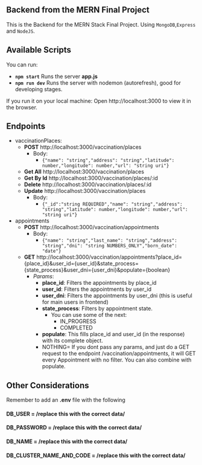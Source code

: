 
## Backend from the MERN Final Project

  

This is the Backend for the MERN Stack Final Project. Using `MongoDB`,`Express` and `NodeJS`.

  

## Available Scripts

  

You can run:

  

 - **`npm start`** Runs the server **app.js**
 - **`npm run dev`** Runs the server with nodemon (autorefresh), good for developing stages.

If you run it on your local machine:
Open http://localhost:3000 to view it in the browser.

## Endpoints 

- vaccinationPlaces:
	- **POST** http://localhost:3000/vaccination/places
		- Body:
			- `{"name": "string","address": "string","latitude": number,"longitude": number,"url": "string uri"}`
	- **Get All** http://localhost:3000/vaccination/places
	- **Get By Id** http://localhost:3000/vaccination/places/:id
	- **Delete** http://localhost:3000/vaccination/places/:id
	- **Update** http://localhost:3000/vaccination/places
		- Body:
			- `{"_id":"string REQUIRED","name": "string","address": "string","latitude": number,"longitude": number,"url": "string uri"}`
 - appointments
	- **POST** http://localhost:3000/vaccination/appointments
		- Body:
			- `{"name": "string","last_name": "string","address": "string","dni": "string NUMBERS_ONLY","born_date": "date"}`
	- **GET** http://localhost:3000/vaccination/appointments?place_id={place_id}&user_id={user_id}&state_process={state_process}&user_dni={user_dni}&populate={boolean}
		- *Params*:
			- **place_id**: Filters the appointments by place_id
			- **user_id**: Filters the appointments by user_id
			- **user_dni**: Filters the appointments by user_dni (this is useful for main users in frontend)
			- **state_process**: Filters by appointment state. 
				- You can use some of the next:
					- IN_PROGRESS
					- COMPLETED
			- **populate**: This fills place_id and user_id (in the response) with its complete object.
			- NOTHING= If you dont pass any params, and just do a GET request to the endpoint /vaccination/appointments, it will GET every Appointment with no filter. You can also combine with populate.
## Other Considerations

Remember to add an **.env** file with the following

#### DB_USER = /replace this with the correct data/

#### DB_PASSWORD = /replace this with the correct data/

#### DB_NAME = /replace this with the correct data/

#### DB_CLUSTER_NAME_AND_CODE = /replace this with the correct data/